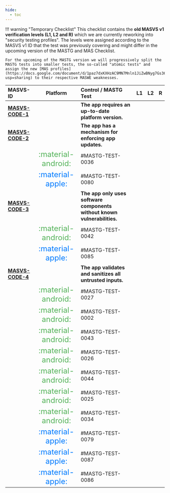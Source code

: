 ```yaml
---
hide:
  - toc
---
```


!!! warning "Temporary Checklist"
    This checklist contains the **old MASVS v1 verification levels (L1, L2 and R)** which we are currently reworking into "security testing profiles". The levels were assigned according to the MASVS v1 ID that the test was previously covering and might differ in the upcoming version of the MASTG and MAS Checklist.

    For the upcoming of the MASTG version we will progressively split the MASTG tests into smaller tests, the so-called "atomic tests" and assign the new [MAS profiles](https://docs.google.com/document/d/1paz7dxKXHzAC9MN7Mnln1JiZwBNyg7Gs364AJ6KudEs/edit?usp=sharing) to their respective MASWE weaknesses.
| MASVS-ID                                         |                                                                     Platform                                                                      | Control / MASTG Test                                                                                   |                                        L1                                        |                                        L2                                         |  R  |
|:-------------------------------------------------|:-------------------------------------------------------------------------------------------------------------------------------------------------:|:-------------------------------------------------------------------------------------------------------|:--------------------------------------------------------------------------------:|:---------------------------------------------------------------------------------:|:---:|
| **[MASVS-CODE-1](/MASVS/controls/MASVS-CODE-1)** |                                                                                                                                                   | **The app requires an up-to-date platform version.**                                                   |                                                                                  |                                                                                   |     |
| **[MASVS-CODE-2](/MASVS/controls/MASVS-CODE-2)** |                                                                                                                                                   | **The app has a mechanism for enforcing app updates.**                                                 |                                                                                  |                                                                                   |     |
|                                                  | <span style="font-size: x-large; color: #54b259;" title="Android"> :material-android: </span><span style="display: none;">platform:android</span> | #MASTG-TEST-0036                           |                                                                                  | <span class="mas-dot-green"></span><span style="display: none;">profile:L2</span> |     |
|                                                  |      <span style="font-size: x-large; color: #007aff;" title="iOS"> :material-apple: </span><span style="display: none;">platform:ios</span>      | #MASTG-TEST-0080                               |                                                                                  | <span class="mas-dot-green"></span><span style="display: none;">profile:L2</span> |     |
| **[MASVS-CODE-3](/MASVS/controls/MASVS-CODE-3)** |                                                                                                                                                   | **The app only uses software components without known vulnerabilities.**                               |                                                                                  |                                                                                   |     |
|                                                  | <span style="font-size: x-large; color: #54b259;" title="Android"> :material-android: </span><span style="display: none;">platform:android</span> | #MASTG-TEST-0042    | <span class="mas-dot-blue"></span><span style="display: none;">profile:L1</span> | <span class="mas-dot-green"></span><span style="display: none;">profile:L2</span> |     |
|                                                  |      <span style="font-size: x-large; color: #007aff;" title="iOS"> :material-apple: </span><span style="display: none;">platform:ios</span>      | #MASTG-TEST-0085        | <span class="mas-dot-blue"></span><span style="display: none;">profile:L1</span> | <span class="mas-dot-green"></span><span style="display: none;">profile:L2</span> |     |
| **[MASVS-CODE-4](/MASVS/controls/MASVS-CODE-4)** |                                                                                                                                                   | **The app validates and sanitizes all untrusted inputs.**                                              |                                                                                  |                                                                                   |     |
|                                                  | <span style="font-size: x-large; color: #54b259;" title="Android"> :material-android: </span><span style="display: none;">platform:android</span> | #MASTG-TEST-0027                 | <span class="mas-dot-blue"></span><span style="display: none;">profile:L1</span> | <span class="mas-dot-green"></span><span style="display: none;">profile:L2</span> |     |
|                                                  | <span style="font-size: x-large; color: #54b259;" title="Android"> :material-android: </span><span style="display: none;">platform:android</span> | #MASTG-TEST-0002          | <span class="mas-dot-blue"></span><span style="display: none;">profile:L1</span> | <span class="mas-dot-green"></span><span style="display: none;">profile:L2</span> |     |
|                                                  | <span style="font-size: x-large; color: #54b259;" title="Android"> :material-android: </span><span style="display: none;">platform:android</span> | #MASTG-TEST-0043                              | <span class="mas-dot-blue"></span><span style="display: none;">profile:L1</span> | <span class="mas-dot-green"></span><span style="display: none;">profile:L2</span> |     |
|                                                  | <span style="font-size: x-large; color: #54b259;" title="Android"> :material-android: </span><span style="display: none;">platform:android</span> | #MASTG-TEST-0026                            | <span class="mas-dot-blue"></span><span style="display: none;">profile:L1</span> | <span class="mas-dot-green"></span><span style="display: none;">profile:L2</span> |     |
|                                                  | <span style="font-size: x-large; color: #54b259;" title="Android"> :material-android: </span><span style="display: none;">platform:android</span> | #MASTG-TEST-0044 | <span class="mas-dot-blue"></span><span style="display: none;">profile:L1</span> | <span class="mas-dot-green"></span><span style="display: none;">profile:L2</span> |     |
|                                                  | <span style="font-size: x-large; color: #54b259;" title="Android"> :material-android: </span><span style="display: none;">platform:android</span> | #MASTG-TEST-0025                         | <span class="mas-dot-blue"></span><span style="display: none;">profile:L1</span> | <span class="mas-dot-green"></span><span style="display: none;">profile:L2</span> |     |
|                                                  | <span style="font-size: x-large; color: #54b259;" title="Android"> :material-android: </span><span style="display: none;">platform:android</span> | #MASTG-TEST-0034                          | <span class="mas-dot-blue"></span><span style="display: none;">profile:L1</span> | <span class="mas-dot-green"></span><span style="display: none;">profile:L2</span> |     |
|                                                  |      <span style="font-size: x-large; color: #007aff;" title="iOS"> :material-apple: </span><span style="display: none;">platform:ios</span>      | #MASTG-TEST-0079                              | <span class="mas-dot-blue"></span><span style="display: none;">profile:L1</span> | <span class="mas-dot-green"></span><span style="display: none;">profile:L2</span> |     |
|                                                  |      <span style="font-size: x-large; color: #007aff;" title="iOS"> :material-apple: </span><span style="display: none;">platform:ios</span>      | #MASTG-TEST-0087     | <span class="mas-dot-blue"></span><span style="display: none;">profile:L1</span> | <span class="mas-dot-green"></span><span style="display: none;">profile:L2</span> |     |
|                                                  |      <span style="font-size: x-large; color: #007aff;" title="iOS"> :material-apple: </span><span style="display: none;">platform:ios</span>      | #MASTG-TEST-0086                                  | <span class="mas-dot-blue"></span><span style="display: none;">profile:L1</span> | <span class="mas-dot-green"></span><span style="display: none;">profile:L2</span> |     |

<br><br>
